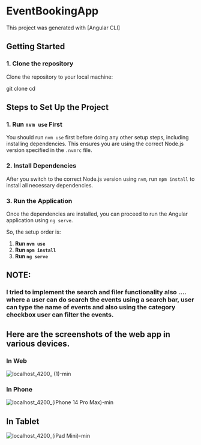 # EventBookingApp

This project was generated with [Angular CLI]

## Getting Started

### 1. Clone the repository

Clone the repository to your local machine:


git clone <repository-url>
cd <project-folder>

## Steps to Set Up the Project

### 1. **Run `nvm use` First**
   You should run `nvm use` first before doing any other setup steps, including installing dependencies. This ensures you are using the correct Node.js version specified in the `.nvmrc` file.

### 2. **Install Dependencies**
   After you switch to the correct Node.js version using `nvm`, run `npm install` to install all necessary dependencies.

### 3. **Run the Application**
   Once the dependencies are installed, you can proceed to run the Angular application using `ng serve`.

So, the setup order is:

1. **Run `nvm use`**
2. **Run `npm install`**
3. **Run `ng serve`**

## NOTE:
### I tried to implement the search and filer functionality also .... where a user can do search the events using a search bar, user can type the name of events and also using the category checkbox user can filter the events.

## Here are the screenshots of the web app in various devices.

### In Web
![localhost_4200_ (1)-min](https://github.com/user-attachments/assets/3e32738d-3dac-41b4-a904-1d70bfd41ccb)
### In Phone
![localhost_4200_(iPhone 14 Pro Max)-min](https://github.com/user-attachments/assets/469bf253-5b1a-45cf-85c1-c69456e5bade)
## In Tablet
![localhost_4200_(iPad Mini)-min](https://github.com/user-attachments/assets/65918ee6-1273-4fee-bb4b-0c35c3b7b008)
